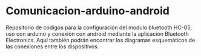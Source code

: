 # Comunicacion-arduino-android
Repositorio de códigos para la configuración del modulo bluetooth HC-05, 
uso con arduino y conexión con android mediante la aplicación Bluetooth Electronics.
Aquí también podrán encontrar los diagramas esquemáticos de las conexiones entre los dispositivos.
